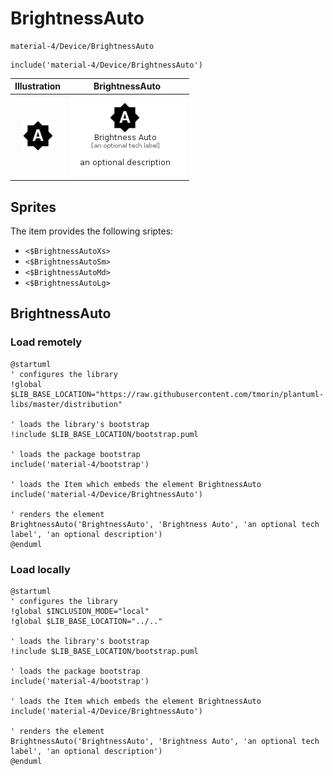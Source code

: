 # BrightnessAuto


```text
material-4/Device/BrightnessAuto
```

```text
include('material-4/Device/BrightnessAuto')
```



| Illustration | BrightnessAuto |
| :---: | :---: |
| ![illustration for Illustration](../../material-4/Device/BrightnessAuto.png) | ![illustration for BrightnessAuto](../../material-4/Device/BrightnessAuto.Local.png) |



## Sprites
The item provides the following sriptes:

- `<$BrightnessAutoXs>`
- `<$BrightnessAutoSm>`
- `<$BrightnessAutoMd>`
- `<$BrightnessAutoLg>`





## BrightnessAuto

### Load remotely
```plantuml
@startuml
' configures the library
!global $LIB_BASE_LOCATION="https://raw.githubusercontent.com/tmorin/plantuml-libs/master/distribution"

' loads the library's bootstrap
!include $LIB_BASE_LOCATION/bootstrap.puml

' loads the package bootstrap
include('material-4/bootstrap')

' loads the Item which embeds the element BrightnessAuto
include('material-4/Device/BrightnessAuto')

' renders the element
BrightnessAuto('BrightnessAuto', 'Brightness Auto', 'an optional tech label', 'an optional description')
@enduml
```

### Load locally
```plantuml
@startuml
' configures the library
!global $INCLUSION_MODE="local"
!global $LIB_BASE_LOCATION="../.."

' loads the library's bootstrap
!include $LIB_BASE_LOCATION/bootstrap.puml

' loads the package bootstrap
include('material-4/bootstrap')

' loads the Item which embeds the element BrightnessAuto
include('material-4/Device/BrightnessAuto')

' renders the element
BrightnessAuto('BrightnessAuto', 'Brightness Auto', 'an optional tech label', 'an optional description')
@enduml
```

